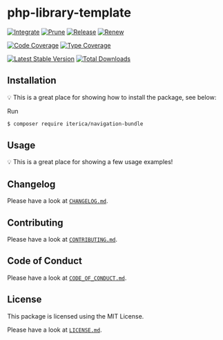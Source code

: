 # php-library-template

[![Integrate](https://github.com/iterica/navigation-bundle/workflows/Integrate/badge.svg?branch=main)](https://github.com/iterica/navigation-bundle/actions)
[![Prune](https://github.com/iterica/navigation-bundle/workflows/Prune/badge.svg?branch=main)](https://github.com/iterica/navigation-bundle/actions)
[![Release](https://github.com/iterica/navigation-bundle/workflows/Release/badge.svg?branch=main)](https://github.com/iterica/navigation-bundle/actions)
[![Renew](https://github.com/iterica/navigation-bundle/workflows/Renew/badge.svg?branch=main)](https://github.com/iterica/navigation-bundle/actions)

[![Code Coverage](https://codecov.io/gh/iterica/navigation-bundle/branch/main/graph/badge.svg)](https://codecov.io/gh/iterica/navigation-bundle)
[![Type Coverage](https://shepherd.dev/github/iterica/navigation-bundle/coverage.svg)](https://shepherd.dev/github/iterica/navigation-bundle)

[![Latest Stable Version](https://poser.pugx.org/iterica/navigation-bundle/v/stable)](https://packagist.org/packages/iterica/navigation-bundle)
[![Total Downloads](https://poser.pugx.org/iterica/navigation-bundle/downloads)](https://packagist.org/packages/iterica/navigation-bundle)

## Installation

:bulb: This is a great place for showing how to install the package, see below:

Run

```sh
$ composer require iterica/navigation-bundle
```

## Usage

:bulb: This is a great place for showing a few usage examples!

## Changelog

Please have a look at [`CHANGELOG.md`](CHANGELOG.md).

## Contributing

Please have a look at [`CONTRIBUTING.md`](.github/CONTRIBUTING.md).

## Code of Conduct

Please have a look at [`CODE_OF_CONDUCT.md`](.github/CODE_OF_CONDUCT.md).

## License

This package is licensed using the MIT License.

Please have a look at [`LICENSE.md`](LICENSE.md).
